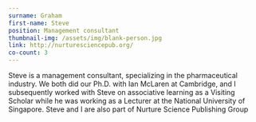 ```yaml
---
surname: Graham
first-name: Steve
position: Management consultant
thumbnail-img: /assets/img/blank-person.jpg
link: http://nurturesciencepub.org/
co-count: 3
---
```


Steve is a management consultant, specializing in the pharmaceutical industry. We both did our Ph.D. with Ian McLaren at Cambridge, and I subsequently worked with Steve on associative learning as a Visiting Scholar while he was working as a Lecturer at the National University of Singapore. Steve and I are also part of Nurture Science Publishing Group





